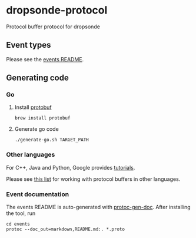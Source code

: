 # dropsonde-protocol

Protocol buffer protocol for dropsonde

## Event types
Please see the [events README](events/README.md).

## Generating code

### Go
1. Install [protobuf](https://github.com/google/protobuf) 
   ```
   brew install protobuf
   ```
1. Generate go code
   ```
   ./generate-go.sh TARGET_PATH
   ```

### Other languages

For C++, Java and Python, Google provides [tutorials](https://developers.google.com/protocol-buffers/docs/tutorials).

Please see [this list](https://github.com/google/protobuf/wiki/Third-Party-Add-ons#Programming_Languages) for working with protocol buffers in other languages.

### Event documentation
The events README is auto-generated with [protoc-gen-doc](https://github.com/estan/protoc-gen-doc). After installing the tool, run
```
cd events
protoc --doc_out=markdown,README.md:. *.proto
```